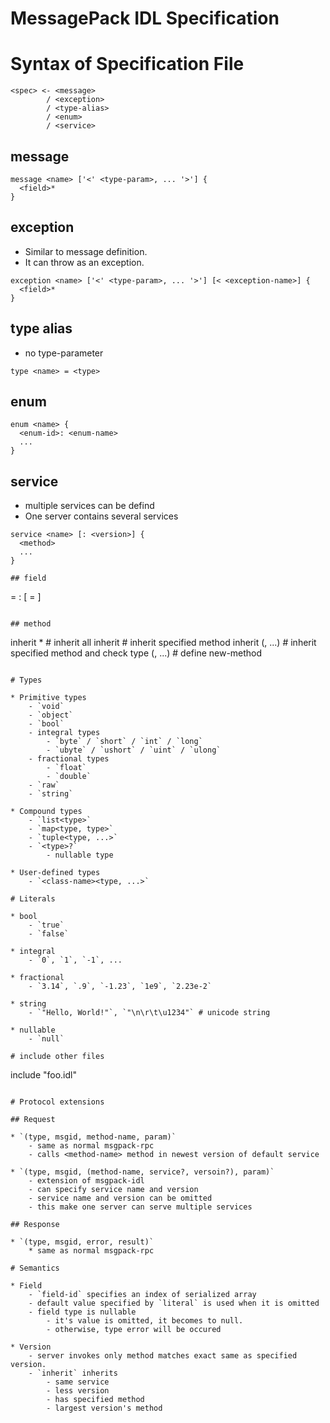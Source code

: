 MessagePack IDL Specification
=============================

# Syntax of Specification File

~~~
<spec> <- <message>
        / <exception>
        / <type-alias>
        / <enum>
        / <service>
~~~

## message

~~~
message <name> ['<' <type-param>, ... '>'] {
  <field>*
}
~~~

## exception

* Similar to message definition.
* It can throw as an exception.

~~~
exception <name> ['<' <type-param>, ... '>'] [< <exception-name>] {
  <field>*
}
~~~

## type alias

* no type-parameter

~~~
type <name> = <type>
~~~

## enum

~~~
enum <name> {
  <enum-id>: <enum-name>
  ...
}
~~~

## service

* multiple services can be defind
* One server contains several services

~~~
service <name> [: <version>] {
  <method>
  ...
}

## field

~~~
<field> = <field-id> : <type> <field-name> [ = <literal>]
~~~

## method

~~~
inherit *                            # inherit all
inherit <name>                       # inherit specified method
inherit <type> <name> (<field>, ...) # inherit specified method and check type
<type> <name> (<field>, ...)         # define new-method
~~~

# Types

* Primitive types
    - `void`
    - `object`
    - `bool`
    - integral types
        - `byte` / `short` / `int` / `long`
        - `ubyte` / `ushort` / `uint` / `ulong`
    - fractional types
        - `float`
        - `double`
    - `raw`
    - `string`

* Compound types
    - `list<type>`
    - `map<type, type>`
    - `tuple<type, ...>`
    - `<type>?`
        - nullable type

* User-defined types
    - `<class-name><type, ...>`

# Literals

* bool
    - `true`
    - `false`

* integral
    - `0`, `1`, `-1`, ...
 
* fractional
    - `3.14`, `.9`, `-1.23`, `1e9`, `2.23e-2`

* string
    - `"Hello, World!"`, `"\n\r\t\u1234"` # unicode string

* nullable
    - `null`

# include other files

~~~
include "foo.idl"
~~~

# Protocol extensions

## Request

* `(type, msgid, method-name, param)`
    - same as normal msgpack-rpc
    - calls <method-name> method in newest version of default service

* `(type, msgid, (method-name, service?, versoin?), param)`
    - extension of msgpack-idl
    - can specify service name and version
    - service name and version can be omitted
    - this make one server can serve multiple services

## Response

* `(type, msgid, error, result)`
    * same as normal msgpack-rpc

# Semantics

* Field
    - `field-id` specifies an index of serialized array
    - default value specified by `literal` is used when it is omitted
    - field type is nullable
        - it's value is omitted, it becomes to null.
        - otherwise, type error will be occured

* Version
    - server invokes only method matches exact same as specified version.
    - `inherit` inherits
        - same service
        - less version
        - has specified method
        - largest version's method
